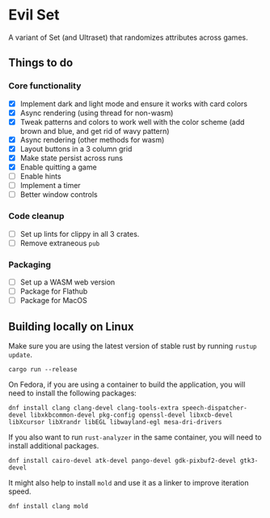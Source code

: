 # Evil Set

A variant of Set (and Ultraset) that randomizes attributes across games.

## Things to do

### Core functionality
- [x] Implement dark and light mode and ensure it works with card colors
- [x] Async rendering (using thread for non-wasm)
- [x] Tweak patterns and colors to work well with the color scheme (add brown and blue, and get rid of wavy pattern)
- [x] Async rendering (other methods for wasm)
- [x] Layout buttons in a 3 column grid
- [x] Make state persist across runs
- [x] Enable quitting a game
- [ ] Enable hints
- [ ] Implement a timer
- [ ] Better window controls

### Code cleanup
- [ ] Set up lints for clippy in all 3 crates.
- [ ] Remove extraneous `pub`

### Packaging
- [ ] Set up a WASM web version
- [ ] Package for Flathub
- [ ] Package for MacOS

## Building locally on Linux

Make sure you are using the latest version of stable rust by running `rustup update`.

`cargo run --release`

On Fedora, if you are using a container to build the application, you will need to install the following packages:

`dnf install clang clang-devel clang-tools-extra speech-dispatcher-devel libxkbcommon-devel pkg-config openssl-devel libxcb-devel libXcursor libXrandr libEGL libwayland-egl mesa-dri-drivers`

If you also want to run `rust-analyzer` in the same container, you will need to install additional packages.

`dnf install cairo-devel atk-devel pango-devel gdk-pixbuf2-devel gtk3-devel`

It might also help to install `mold` and use it as a linker to improve iteration speed.

`dnf install clang mold`
